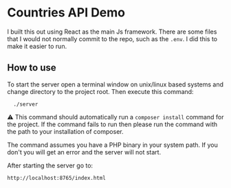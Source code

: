 # Countries API Demo
I built this out using React as the main Js framework. There are some files that I would not normally commit to the 
repo, such as the `.env`. I did this to make it easier to run.


## How to use
To start the server open a terminal window on unix/linux based systems and change
directory to the project root. Then execute this command:

```
  ./server
```

:warning: This command should automatically run a `composer install` command for the project. If the command fails to
run then please run the command with the path to your installation of composer.

The command assumes you have a PHP binary in your system path. If you don't you
will get an error and the server will not start.

After starting the server go to:

```
http://localhost:8765/index.html  
```
